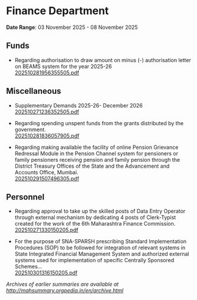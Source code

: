 # Finance Department

**Date Range**: 03 November 2025 - 08 November 2025


## Funds
- Regarding authorisation to draw amount on minus (-) authorisation letter on BEAMS system for the year 2025-26\
  [202510281956355505.pdf](https://gr.maharashtra.gov.in/Site/Upload/Government%20Resolutions/English/202510281956355505.pdf)

## Miscellaneous
- Supplementary Demands 2025-26- December 2026\
  [202510271236352505.pdf](https://gr.maharashtra.gov.in/Site/Upload/Government%20Resolutions/English/202510271236352505.pdf)

- Regarding spending unspent funds from the grants distributed by the government.\
  [202510281836057905.pdf](https://gr.maharashtra.gov.in/Site/Upload/Government%20Resolutions/English/202510281836057905.pdf)

- Regarding making available the facility of online Pension Grievance Redressal Module in the Pension Channel system for pensioners or family pensioners receiving pension and family pension through the District Treasury Offices of the State and the Advancement and Accounts Office, Mumbai.\
  [202510291507496305.pdf](https://gr.maharashtra.gov.in/Site/Upload/Government%20Resolutions/English/202510291507496305.pdf)

## Personnel
- Regarding approval to take up the skilled posts of Data Entry Operator through external mechanism by dedicating 4 posts of Clerk-Typist created for the work of the 6th Maharashtra Finance Commission.\
  [202510271330150205.pdf](https://gr.maharashtra.gov.in/Site/Upload/Government%20Resolutions/English/202510271330150205.pdf)

- For the purpose of SNA-SPARSH prescribing Standard Implementation Procedures (SOP) to be followed for integration of relevant systems in State Integrated Financial Management System and authorized external systems used for implementation of specific Centrally Sponsored Schemes...\
  [202510301316150205.pdf](https://gr.maharashtra.gov.in/Site/Upload/Government%20Resolutions/English/202510301316150205.pdf)


*Archives of earlier summaries are available at http://mahsummary.orgpedia.in/en/archive.html*
